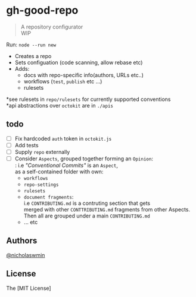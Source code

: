 # gh-good-repo

> A repository configurator  
> WIP

Run: `node --run new`

- Creates a repo  
- Sets configuation (code scanning, allow rebase etc)  
- Adds:   
  - docs with repo-specific info(authors, URLs etc..)
  - workflows (`test`, `publish` etc ...)
  - rulesets
  
*see rulesets in `repo/rulesets` for currently supported conventions  
*api abstractions over `octokit` are in `./apis`

## todo

- [ ] Fix hardcoded `auth` token in `octokit.js`
- [ ] Add tests 
- [ ] Supply `repo` externally
- [ ] Consider `Aspects`, grouped together forming an `Opinion`:   
  : i.e *"Conventional Commits"* is an `Aspect`,   
    as a self-contained folder with own:    
    - `workflows`
    - `repo-settings`
    - `rulesets` 
    - `document fragments`:   
      i.e `CONTRIBUTING.md` is a contruting section that gets   
      merged with other `CONTTRIBUTING.md` fragments from other Aspects.   
      Then all are grouped under a main `CONTRIBUTING.md`  
    - ... etc

## Authors

[@nicholaswmin][owner-url]

## License 

The [MIT License]

[owner-url]: https://github.com/nicholaswmin
[license]: ./LICENSE
